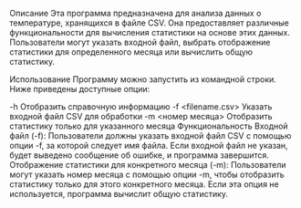 Описание
Эта программа предназначена для анализа данных о температуре, хранящихся в файле CSV. Она предоставляет различные функциональности для вычисления статистики на основе этих данных. 
Пользователи могут указать входной файл, выбрать отображение статистики для определенного месяца или вычислить общую статистику.

Использование
Программу можно запустить из командной строки. Ниже приведены доступные опции:

-h                       Отобразить справочную информацию
-f <filename.csv>        Указать входной файл CSV для обработки
-m <номер месяца>        Отобразить статистику только для указанного месяца
Функциональность
Входной файл (-f): Пользователи должны указать входной файл CSV с помощью опции -f, за которой следует имя файла. Если входной файл не указан, будет выведено сообщение об ошибке, и программа завершится.
Отображение статистики для конкретного месяца (-m): Пользователи могут указать номер месяца с помощью опции -m, чтобы отобразить статистику только для этого конкретного месяца.
Если эта опция не используется, программа вычислит общую статистику.
